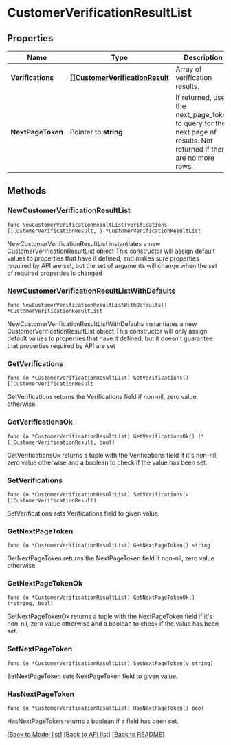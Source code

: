 # CustomerVerificationResultList

## Properties

Name | Type | Description | Notes
------------ | ------------- | ------------- | -------------
**Verifications** | [**[]CustomerVerificationResult**](CustomerVerificationResult.md) | Array of verification results. | 
**NextPageToken** | Pointer to **string** | If returned, use the next_page_token to query for the next page of results. Not returned if there are no more rows. | [optional] 

## Methods

### NewCustomerVerificationResultList

`func NewCustomerVerificationResultList(verifications []CustomerVerificationResult, ) *CustomerVerificationResultList`

NewCustomerVerificationResultList instantiates a new CustomerVerificationResultList object
This constructor will assign default values to properties that have it defined,
and makes sure properties required by API are set, but the set of arguments
will change when the set of required properties is changed

### NewCustomerVerificationResultListWithDefaults

`func NewCustomerVerificationResultListWithDefaults() *CustomerVerificationResultList`

NewCustomerVerificationResultListWithDefaults instantiates a new CustomerVerificationResultList object
This constructor will only assign default values to properties that have it defined,
but it doesn't guarantee that properties required by API are set

### GetVerifications

`func (o *CustomerVerificationResultList) GetVerifications() []CustomerVerificationResult`

GetVerifications returns the Verifications field if non-nil, zero value otherwise.

### GetVerificationsOk

`func (o *CustomerVerificationResultList) GetVerificationsOk() (*[]CustomerVerificationResult, bool)`

GetVerificationsOk returns a tuple with the Verifications field if it's non-nil, zero value otherwise
and a boolean to check if the value has been set.

### SetVerifications

`func (o *CustomerVerificationResultList) SetVerifications(v []CustomerVerificationResult)`

SetVerifications sets Verifications field to given value.


### GetNextPageToken

`func (o *CustomerVerificationResultList) GetNextPageToken() string`

GetNextPageToken returns the NextPageToken field if non-nil, zero value otherwise.

### GetNextPageTokenOk

`func (o *CustomerVerificationResultList) GetNextPageTokenOk() (*string, bool)`

GetNextPageTokenOk returns a tuple with the NextPageToken field if it's non-nil, zero value otherwise
and a boolean to check if the value has been set.

### SetNextPageToken

`func (o *CustomerVerificationResultList) SetNextPageToken(v string)`

SetNextPageToken sets NextPageToken field to given value.

### HasNextPageToken

`func (o *CustomerVerificationResultList) HasNextPageToken() bool`

HasNextPageToken returns a boolean if a field has been set.


[[Back to Model list]](../README.md#documentation-for-models) [[Back to API list]](../README.md#documentation-for-api-endpoints) [[Back to README]](../README.md)


